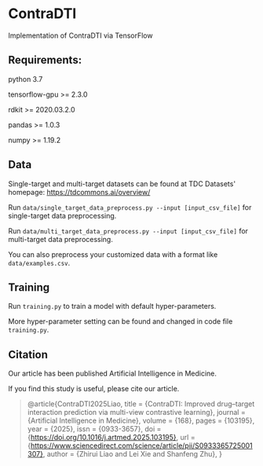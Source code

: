 # ContraDTI
Implementation of ContraDTI via TensorFlow

## Requirements:
python 3.7

tensorflow-gpu >= 2.3.0

rdkit >= 2020.03.2.0

pandas >= 1.0.3

numpy >= 1.19.2


## Data
Single-target and multi-target datasets can be found at TDC Datasets' homepage: https://tdcommons.ai/overview/

Run `data/single_target_data_preprocess.py --input [input_csv_file]` for single-target data preprocessing. 

Run `data/multi_target_data_preprocess.py --input [input_csv_file]` for multi-target data preprocessing. 

You can also preprocess your customized data with a format like `data/examples.csv`. 




## Training
Run `training.py` to train a model with default hyper-parameters.

More hyper-parameter setting can be found and changed in code file `training.py`.

## Citation
Our article has been published Artificial Intelligence in Medicine.

If you find this study is useful, please cite our article.

>@article{ContraDTI2025Liao,
>title = {ContraDTI: Improved drug–target interaction prediction via multi-view contrastive learning},
>journal = {Artificial Intelligence in Medicine},
>volume = {168},
>pages = {103195},
>year = {2025},
>issn = {0933-3657},
>doi = {https://doi.org/10.1016/j.artmed.2025.103195},
>url = {https://www.sciencedirect.com/science/article/pii/S0933365725001307},
>author = {Zhirui Liao and Lei Xie and Shanfeng Zhu},
>}
